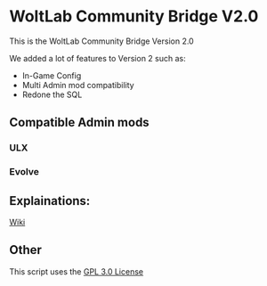 # WoltLab Community Bridge V2.0 #

This is the WoltLab Community Bridge Version 2.0

We added a lot of features to Version 2 such as:

- In-Game Config
- Multi Admin mod compatibility
- Redone the SQL

## Compatible Admin mods ##

### ULX ###
### Evolve ###
   
## Explainations: ##
  
[Wiki](https://github.com/ApertureDevelopment/WoltLab-Community-Bridge-Version-2/wiki)  

## Other ##

This script uses the [GPL 3.0 License](https://www.gnu.org/licenses/gpl-3.0.txt)
